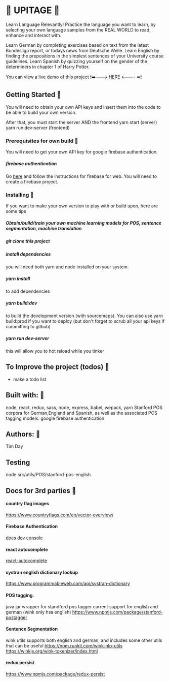
# :hamburger: UPITAGE :bento:
Learn Language Relevantly!
Practice the language you want to learn, by selecting your own language samples from the REAL WORLD to read, enhance and interact with.

Learn German by completing exercises based on text from the latest Bundesliga report, or todays news from Deutsche Welle.
Learn English by finding the prepositions in the simplest sentences of your University course guidelines.
Learn Spanish by quizzing yourself on the gender of the determiners in chapter 1 of Harry Potter.

You can view a live demo of this project 
:exclamation::arrow_right:---> [HERE](https://#.herokuapp.com) <---- :arrow_left::exclamation:

## Getting Started :grapes:
You will need to obtain your own API keys and insert them into the code to be able to build your own version.

After that, you must start the server AND the frontend
yarn start (server)
yarn run dev-server (frontend)
### Prerequisites for own build :chocolate_bar:
You will need to get your own API key for google firebase authentication.

##### firebase authentication
Go [here](https://firebase.google.com/docs/web/setup?authuser=0) and follow the instructions for firebase for web. You will need to create a firebase project.

### Installing :stew:
If you want to make your own version to play with or build upon, here are some tips
##### Obtain/build/train your own machine learning models for POS, sentence segmentation, machine translation

##### git clone this project

##### install dependencies
you will need both yarn and node installed on your system.

##### yarn install
to add dependencies

##### yarn build:dev
to build the development version (with sourcemaps).
You can also use yarn build:prod if you want to deploy (but don't forget to scrub all your api keys if committing to github)

##### yarn run dev-server 
this will allow you to hot reload while you tinker


## To Improve the project (todos) :watermelon:
- make a todo list

## Built with: :doughnut:
node, react, redux, sass, node, express, babel, wepack, yarn
Stanford POS corpora for German,England and Spanish, as well as the associated POS tagging models. 
google firebase authentication

## Authors: :spaghetti:
Tim Day

## Testing
node src/utils/POS/stanford-pos-english

## Docs for 3rd parties :birthday:

#### country flag images
https://www.countryflags.com/en/vector-overview/


#### Firebase Authentication
[docs](https://firebase.google.com/docs/reference/js/)
[dev console](https://console.firebase.google.com/)

#### react autocomplete
[react-autocomplete](https://www.npmjs.com/package/react-autocomplete)

#### systran english dictionary lookup
https://www.programmableweb.com/api/systran-dictionary

#### POS tagging. 
java jar wrapper for standford pos tagger
current support for english and german (wink only hsa english)
https://www.npmjs.com/package/stanford-postagger

#### Sentence Segmentation
wink utils supports both english and german, and includes some other utils that can be useful
https://npm.runkit.com/wink-nlp-utils
https://winkjs.org/wink-tokenizer/index.html

#### redux persist
https://www.npmjs.com/package/redux-persist
